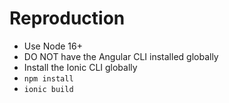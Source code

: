 # Reproduction

- Use Node 16+
- DO NOT have the Angular CLI installed globally
- Install the Ionic CLI globally
- `npm install`
- `ionic build`
